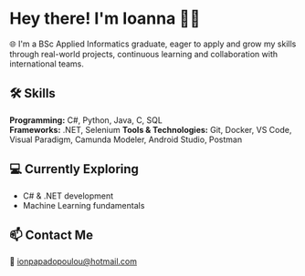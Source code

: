 # Hey there! I'm Ioanna 🙋‍♀

🌐 I'm a BSc Applied Informatics graduate, eager to apply and grow my skills through real-world projects, continuous learning and collaboration with international teams.

## 🛠️ Skills

**Programming:** C#, Python, Java, C, SQL  
**Frameworks:** .NET, Selenium 
**Tools & Technologies:** Git, Docker, VS Code, Visual Paradigm, Camunda Modeler, Android Studio, Postman

## 💻 Currently Exploring
- C# & .NET development
- Machine Learning fundamentals

## 📫 Contact Me
📧 ionpapadopoulou@hotmail.com
